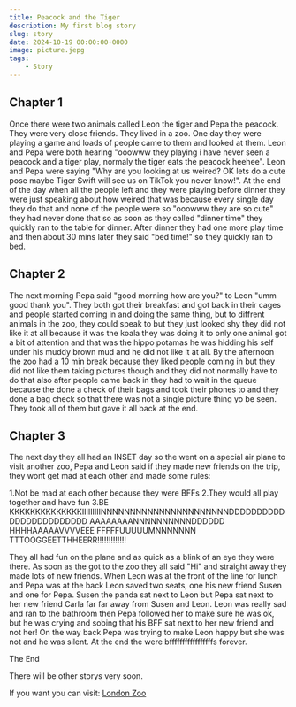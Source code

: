 ```yaml
---
title: Peacock and the Tiger
description: My first blog story
slug: story
date: 2024-10-19 00:00:00+0000
image: picture.jepg
tags:
    - Story
---
```


## Chapter 1 

Once there were two animals called Leon the tiger and Pepa the peacock. They were very close friends. They lived in a zoo. One day they were playing a game and loads of people came to them and looked at them. Leon and Pepa were both hearing "ooowww they playing  i have never seen a peacock and a tiger play, normaly the tiger eats the peacock heehee". Leon and Pepa were saying "Why are you looking at us weired? OK lets do a cute pose maybe Tiger Swift will see us on TikTok you never know!". At the end of the day when all the people left and they were playing before dinner they were just speaking about how weired that was because every single day they do that and none of the people were so "ooowww they are so cute" they had never done that so as soon as they called "dinner time" they quickly ran to the table for dinner. After dinner they had one more play time and then about 30 mins later they said "bed time!" so they quickly ran to bed.

## Chapter 2

The next morning Pepa said "good morning how are you?" to Leon "umm good thank you". They both got their breakfast and got back in their cages and people started coming in and doing the same thing, but to diffrent animals in the zoo, they could speak to but they just looked shy they did not like it at all because it was the koala they was doing it to only one animal got a bit of attention and that was the hippo potamas he was hidding his self under his muddy brown mud and he did not like it at all. By the afternoon the zoo had a 10 min break because they liked people coming in but they did not like them taking pictures though and they did not normally have to do that also after people came back in they had to wait in the queue because the done a check of their bags and took their phones to and they done a bag check so that there was not a single picture thing yo be seen. They took all of them but gave it all back at the end.

## Chapter 3 

The next day they all had an INSET day so the went on a special air plane to visit another zoo, Pepa and Leon said if they made new friends on the trip, they wont get mad at each other and made some rules:

1.Not be mad at each other because they were BFFs
2.They would all play together and have fun
3.BE KKKKKKKKKKKKKKIIIIIIIIINNNNNNNNNNNNNNNNNNNNNNDDDDDDDDDDDDDDDDDDDDDDDD AAAAAAAANNNNNNNNNNDDDDDD HHHHAAAAAVVVVEEE  FFFFFUUUUUMNNNNNNN TTTOOGGEETTHHEERR!!!!!!!!!!!!!

They all had fun on the plane and as quick as a blink of an eye they were there. As soon as the got to the zoo they all said "Hi" and straight away they made lots of new friends. When Leon was at the front of the line for lunch and Pepa was at the back Leon saved two seats, one his new friend Susen and one for Pepa. Susen the panda sat next to Leon but Pepa sat next to her new friend Carla far far away from Susen and Leon. Leon was really sad and ran to the bathroom then Pepa followed her to make sure he was ok, but he was crying and sobing that his BFF sat next to her new friend and not her! On the way back Pepa was trying to make Leon happy but she was not and he was silent. At the end the were bfffffffffffffffffs forever.

The End 

There will be other storys very soon.

If you want you can visit: [London Zoo](https://www.londonzoo.org/)
